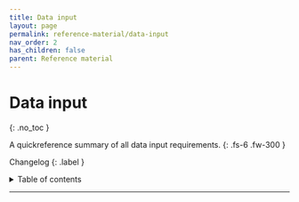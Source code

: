 ```yaml
---
title: Data input
layout: page
permalink: reference-material/data-input
nav_order: 2
has_children: false
parent: Reference material
---
```


# Data input
{: .no_toc }

A quickreference summary of all data input requirements.
{: .fs-6 .fw-300 }

Changelog
{: .label }

<details markdown="block">
  <summary>
    Table of contents
  </summary>
  {: .text-delta }
1. TOC
{:toc}
</details>

---